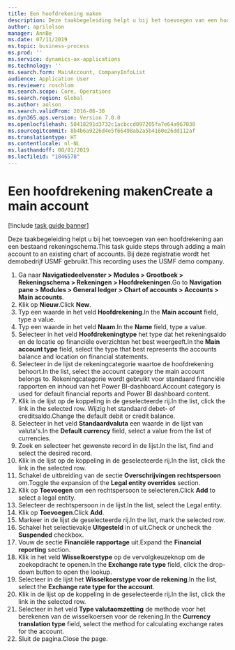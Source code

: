 ```yaml
---
title: Een hoofdrekening maken
description: Deze taakbegeleiding helpt u bij het toevoegen van een hoofdrekening aan een bestaand rekeningschema.
author: aprilolson
manager: AnnBe
ms.date: 07/11/2019
ms.topic: business-process
ms.prod: ''
ms.service: dynamics-ax-applications
ms.technology: ''
ms.search.form: MainAccount, CompanyInfoList
audience: Application User
ms.reviewer: roschlom
ms.search.scope: Core, Operations
ms.search.region: Global
ms.author: aolson
ms.search.validFrom: 2016-06-30
ms.dyn365.ops.version: Version 7.0.0
ms.openlocfilehash: 58418291d3732c1acbccd097205fa7e64a967038
ms.sourcegitcommit: 8b4b6a9226d4e5f66498ab2a5b4160e26dd112af
ms.translationtype: HT
ms.contentlocale: nl-NL
ms.lasthandoff: 08/01/2019
ms.locfileid: "1846578"
---
```

# <a name="create-a-main-account"></a><span data-ttu-id="64ad1-103">Een hoofdrekening maken</span><span class="sxs-lookup"><span data-stu-id="64ad1-103">Create a main account</span></span>

[!include [task guide banner](../../includes/task-guide-banner.md)]

<span data-ttu-id="64ad1-104">Deze taakbegeleiding helpt u bij het toevoegen van een hoofdrekening aan een bestaand rekeningschema.</span><span class="sxs-lookup"><span data-stu-id="64ad1-104">This task guide steps through adding a main account to an existing chart of accounts.</span></span> <span data-ttu-id="64ad1-105">Bij deze registratie wordt het demobedrijf USMF gebruikt.</span><span class="sxs-lookup"><span data-stu-id="64ad1-105">This recording uses the USMF demo company.</span></span>  

1. <span data-ttu-id="64ad1-106">Ga naar **Navigatiedeelvenster > Modules > Grootboek > Rekeningschema > Rekeningen > Hoofdrekeningen**.</span><span class="sxs-lookup"><span data-stu-id="64ad1-106">Go to **Navigation pane > Modules > General ledger > Chart of accounts > Accounts > Main accounts**.</span></span>
2. <span data-ttu-id="64ad1-107">Klik op **Nieuw**.</span><span class="sxs-lookup"><span data-stu-id="64ad1-107">Click **New**.</span></span>
3. <span data-ttu-id="64ad1-108">Typ een waarde in het veld **Hoofdrekening**.</span><span class="sxs-lookup"><span data-stu-id="64ad1-108">In the **Main account** field, type a value.</span></span>
4. <span data-ttu-id="64ad1-109">Typ een waarde in het veld **Naam**.</span><span class="sxs-lookup"><span data-stu-id="64ad1-109">In the **Name** field, type a value.</span></span>
5. <span data-ttu-id="64ad1-110">Selecteer in het veld **Hoofdrekeningtype** het type dat het rekeningsaldo en de locatie op financiële overzichten het best weergeeft.</span><span class="sxs-lookup"><span data-stu-id="64ad1-110">In the **Main account type** field, select the type that best represents the accounts balance and location on financial statements.</span></span>
6. <span data-ttu-id="64ad1-111">Selecteer in de lijst de rekeningcategorie waartoe de hoofdrekening behoort.</span><span class="sxs-lookup"><span data-stu-id="64ad1-111">In the list, select the account category the main account belongs to.</span></span> <span data-ttu-id="64ad1-112">Rekeningcategorie wordt gebruikt voor standaard financiële rapporten en inhoud van het Power BI-dashboard.</span><span class="sxs-lookup"><span data-stu-id="64ad1-112">Account category is used for default financial reports and Power BI dashboard content.</span></span>  
7. <span data-ttu-id="64ad1-113">Klik in de lijst op de koppeling in de geselecteerde rij.</span><span class="sxs-lookup"><span data-stu-id="64ad1-113">In the list, click the link in the selected row.</span></span> <span data-ttu-id="64ad1-114">Wijzig het standaard debet- of creditsaldo.</span><span class="sxs-lookup"><span data-stu-id="64ad1-114">Change the default debit or credit balance.</span></span>  
8. <span data-ttu-id="64ad1-115">Selecteer in het veld **Standaardvaluta** een waarde in de lijst van valuta's.</span><span class="sxs-lookup"><span data-stu-id="64ad1-115">In the **Default currency** field, select a value from the list of currencies.</span></span>
9. <span data-ttu-id="64ad1-116">Zoek en selecteer het gewenste record in de lijst.</span><span class="sxs-lookup"><span data-stu-id="64ad1-116">In the list, find and select the desired record.</span></span>
10. <span data-ttu-id="64ad1-117">Klik in de lijst op de koppeling in de geselecteerde rij.</span><span class="sxs-lookup"><span data-stu-id="64ad1-117">In the list, click the link in the selected row.</span></span>
11. <span data-ttu-id="64ad1-118">Schakel de uitbreiding van de sectie **Overschrijvingen rechtspersoon** om.</span><span class="sxs-lookup"><span data-stu-id="64ad1-118">Toggle the expansion of the **Legal entity overrides** section.</span></span>
12. <span data-ttu-id="64ad1-119">Klik op **Toevoegen** om een rechtspersoon te selecteren.</span><span class="sxs-lookup"><span data-stu-id="64ad1-119">Click **Add** to select a legal entity.</span></span>
13. <span data-ttu-id="64ad1-120">Selecteer de rechtspersoon in de lijst.</span><span class="sxs-lookup"><span data-stu-id="64ad1-120">In the list, select the Legal entity.</span></span>
14. <span data-ttu-id="64ad1-121">Klik op **Toevoegen**.</span><span class="sxs-lookup"><span data-stu-id="64ad1-121">Click **Add**.</span></span>
15. <span data-ttu-id="64ad1-122">Markeer in de lijst de geselecteerde rij.</span><span class="sxs-lookup"><span data-stu-id="64ad1-122">In the list, mark the selected row.</span></span>
16. <span data-ttu-id="64ad1-123">Schakel het selectievakje **Uitgesteld** in of uit.</span><span class="sxs-lookup"><span data-stu-id="64ad1-123">Check or uncheck the **Suspended** checkbox.</span></span>
17. <span data-ttu-id="64ad1-124">Vouw de sectie **Financiële rapportage** uit.</span><span class="sxs-lookup"><span data-stu-id="64ad1-124">Expand the **Financial reporting** section.</span></span>
18. <span data-ttu-id="64ad1-125">Klik in het veld **Wisselkoerstype** op de vervolgkeuzeknop om de zoekopdracht te openen.</span><span class="sxs-lookup"><span data-stu-id="64ad1-125">In the **Exchange rate type** field, click the drop-down button to open the lookup.</span></span>
19. <span data-ttu-id="64ad1-126">Selecteer in de lijst het **Wisselkoerstype voor de rekening**.</span><span class="sxs-lookup"><span data-stu-id="64ad1-126">In the list, select the **Exchange rate type for the account**.</span></span>
20. <span data-ttu-id="64ad1-127">Klik in de lijst op de koppeling in de geselecteerde rij.</span><span class="sxs-lookup"><span data-stu-id="64ad1-127">In the list, click the link in the selected row.</span></span>
21. <span data-ttu-id="64ad1-128">Selecteer in het veld **Type valutaomzetting** de methode voor het berekenen van de wisselkoersen voor de rekening.</span><span class="sxs-lookup"><span data-stu-id="64ad1-128">In the **Currency translation type** field, select the method for calculating exchange rates for the account.</span></span>
22. <span data-ttu-id="64ad1-129">Sluit de pagina.</span><span class="sxs-lookup"><span data-stu-id="64ad1-129">Close the page.</span></span>


